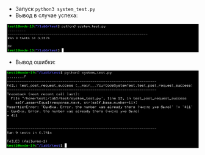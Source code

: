 - Запуск `python3 system_test.py`
- Вывод в случае успеха:
  
![Вывод в случае успеха](https://github.com/lyzhinIG/CloudComputingHomework/raw/main/test/ok.png)
- Вывод ошибки:
  
![Вывод в случае успеха](https://github.com/lyzhinIG/CloudComputingHomework/raw/main/test/error.png)
